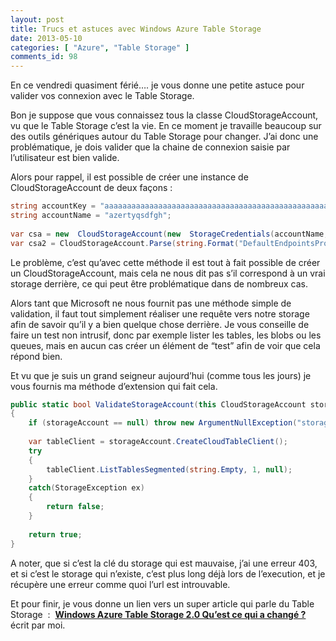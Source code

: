 ```yaml
---
layout: post
title: Trucs et astuces avec Windows Azure Table Storage
date: 2013-05-10
categories: [ "Azure", "Table Storage" ]
comments_id: 98 
---
```


En ce vendredi quasiment férié…. je vous donne une petite astuce pour valider vos connexion avec le Table Storage.

Bon je suppose que vous connaissez tous la classe CloudStorageAccount, vu que le Table Storage c’est la vie. En ce moment je travaille beaucoup sur des outils génériques autour du Table Storage pour changer. J’ai donc une problématique, je dois valider que la chaine de connexion saisie par l’utilisateur est bien valide.

Alors pour rappel, il est possible de créer une instance de CloudStorageAccount de deux façons :

```csharp
string accountKey = "aaaaaaaaaaaaaaaaaaaaaaaaaaaaaaaaaaaaaaaaaaaaaaaaaaaaaaaaaaaaaaaaaaaaaaaaaaaaaaaaaaaaaaaa";  
string accountName = "azertyqsdfgh";  
  
var csa = new  CloudStorageAccount(new  StorageCredentials(accountName, accountKey), true);  
var csa2 = CloudStorageAccount.Parse(string.Format("DefaultEndpointsProtocol=https;AccountName={0};AccountKey={1}", accountKey, accountName));
```

Le problème, c’est qu’avec cette méthode il est tout à fait possible de créer un CloudStorageAccount, mais cela ne nous dit pas s’il correspond à un vrai storage derrière, ce qui peut être problématique dans de nombreux cas.

Alors tant que Microsoft ne nous fournit pas une méthode simple de validation, il faut tout simplement réaliser une requête vers notre storage afin de savoir qu’il y a bien quelque chose derrière. Je vous conseille de faire un test non intrusif, donc par exemple lister les tables, les blobs ou les queues, mais en aucun cas créer un élément de “test” afin de voir que cela répond bien.

Et vu que je suis un grand seigneur aujourd’hui (comme tous les jours) je vous fournis ma méthode d’extension qui fait cela.

```csharp
public static bool ValidateStorageAccount(this CloudStorageAccount storageAccount)  
{  
    if (storageAccount == null) throw new ArgumentNullException("storageAccount");  
  
    var tableClient = storageAccount.CreateCloudTableClient();  
    try  
    {  
        tableClient.ListTablesSegmented(string.Empty, 1, null);  
    }  
    catch(StorageException ex)  
    {  
        return false;  
    }  
  
    return true;  
}
```

A noter, que si c’est la clé du storage qui est mauvaise, j’ai une erreur 403, et si c’est le storage qui n’existe, c’est plus long déjà lors de l’execution, et je récupère une erreur comme quoi l’url est introuvable.

Et pour finir, je vous donne un lien vers un super article qui parle du Table Storage  :  **[Windows Azure Table Storage 2.0 Qu’est ce qui a changé ?](http://blog.soat.fr/2013/03/windows-azure-table-storage-2-0-quest-ce-qui-a-change/)** écrit par moi.
